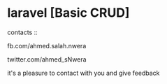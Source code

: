 
# laravel [Basic CRUD]

contacts ::

  fb.com/ahmed.salah.nwera

  twitter.com/ahmed_sNwera

  it's a pleasure to contact with you and give feedback
